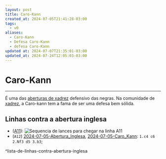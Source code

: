 ```yaml
---
layout: post
title: Caro-Kann
created_at: 2024-07-05T21:41:28-03:00
tags:
  - v0
aliases:
  - Caro-Kann
  - Defesa Caro-Kann
  - defesa Caro-Kann
updated at: 2024-07-07T21:35:01-03:00
updated_at: 2024-07-24T12:05:03-03:00
---
```

# Caro-Kann
---
É uma das [aberturas de xadrez](_draft/2024/07/2024-07-06-Aberturas_de_xadrez.md) defensivo das negras. Na comunidade de [xadrez](../../../sementes/2024/07/2024-07-06-Xadrez.md), a Caro-kann tem a fama de ser uma defesa bem sólida.
## Linhas contra a abertura inglesa
-  ([A11](_insight/2024/07/2024-07-05-Abertura_Inglesa_contra_a_Caro_Kann.md)): ![Sequencia de lances para chegar na linha A11](_insight/2024/07/2024-07-05-Abertura_Inglesa_contra_a_Caro_Kann.md#^sequencia)
-  (`A12`) [2024-07-05-Abertura_Inglesa](_draft/2024/07/2024-07-05-Abertura_Inglesa.md), [2024-07-05-Caro_Kann](_insight/2024/07/2024-07-05-Caro_Kann.md): `1.c4 c6 2.Nf3 d5 3.b3`;

^lista-de-linhas-contra-abertura-inglesa